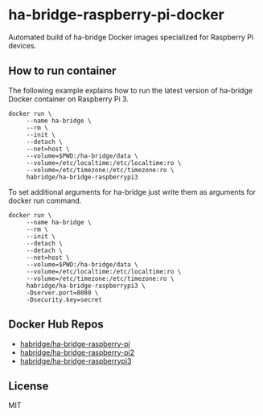 # ha-bridge-raspberry-pi-docker

Automated build of ha-bridge Docker images specialized for Raspberry Pi devices.

## How to run container
The following example explains how to run the latest version of ha-bridge Docker container on Raspberry Pi 3.
```
docker run \
     --name ha-bridge \
     --rm \
     --init \
     --detach \
     --net=host \
     --volume=$PWD:/ha-bridge/data \
     --volume=/etc/localtime:/etc/localtime:ro \
     --volume=/etc/timezone:/etc/timezone:ro \
     habridge/ha-bridge-raspberrypi3
```

To set additional arguments for ha-bridge just write them as arguments for docker run command.
```
docker run \
     --name ha-bridge \
     --rm \
     --init \
     --detach \
     --detach \
     --net=host \
     --volume=$PWD:/ha-bridge/data \
     --volume=/etc/localtime:/etc/localtime:ro \
     --volume=/etc/timezone:/etc/timezone:ro \
     habridge/ha-bridge-raspberrypi3 \
     -Dserver.port=8080 \
     -Dsecurity.key=secret
```

## Docker Hub Repos

* [habridge/ha-bridge-raspberry-pi](https://hub.docker.com/r/habridge/ha-bridge-raspberry-pi)
* [habridge/ha-bridge-raspberry-pi2](https://hub.docker.com/r/habridge/ha-bridge-raspberry-pi2)
* [habridge/ha-bridge-raspberrypi3](https://hub.docker.com/r/habridge/ha-bridge-raspberrypi3)

## License

MIT
